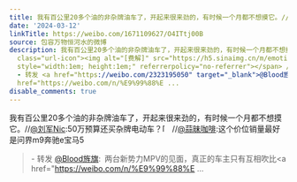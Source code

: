 ```yaml
---
title: 我有百公里20多个油的非杂牌油车了，开起来很来劲的，有时候一个月都不想摸它。//@刘军Nic:50万预算还买杂牌电动车？[费解] //@蒜昧咖啡:这个价位销量最好是问界...
date: '2024-03-12'
linkTitle: https://weibo.com/1671109627/O4ITtj00B
source: 包容万物恒河水的微博
description: 我有百公里20多个油的非杂牌油车了，开起来很来劲的，有时候一个月都不想摸它。//<a href="https://weibo.com/n/%E5%88%98%E5%86%9BNic">@刘军Nic</a>:50万预算还买杂牌电动车？<span
  class="url-icon"><img alt="[费解]" src="https://h5.sinaimg.cn/m/emoticon/icon/default/d_feijie-c1df37ef03.png"
  style="width:1em; height:1em;" referrerpolicy="no-referrer"></span> //<a href="https://weibo.com/n/%E8%92%9C%E6%98%A7%E5%92%96%E5%95%A1">@蒜昧咖啡</a>:这个价位销量最好是问界m9奔驰e宝马5<br><blockquote>
  - 转发 <a href="https://weibo.com/2323195050" target="_blank">@Blood旌旗</a>: 两台新势力MPV的见面，真正的车主只有互相吹比<a
  href="https://weibo.com/n/%E9%99%88%E ...
disable_comments: true
---
```

我有百公里20多个油的非杂牌油车了，开起来很来劲的，有时候一个月都不想摸它。//<a href="https://weibo.com/n/%E5%88%98%E5%86%9BNic">@刘军Nic</a>:50万预算还买杂牌电动车？<span class="url-icon"><img alt="[费解]" src="https://h5.sinaimg.cn/m/emoticon/icon/default/d_feijie-c1df37ef03.png" style="width:1em; height:1em;" referrerpolicy="no-referrer"></span> //<a href="https://weibo.com/n/%E8%92%9C%E6%98%A7%E5%92%96%E5%95%A1">@蒜昧咖啡</a>:这个价位销量最好是问界m9奔驰e宝马5<br><blockquote> - 转发 <a href="https://weibo.com/2323195050" target="_blank">@Blood旌旗</a>: 两台新势力MPV的见面，真正的车主只有互相吹比<a href="https://weibo.com/n/%E9%99%88%E ...